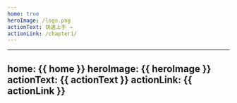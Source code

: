 ```yaml
---
home: true
heroImage: /logo.png
actionText: 快速上手 →
actionLink: /chapter1/
---
```


---
home: {{ home }}
heroImage: {{ heroImage }}
actionText: {{ actionText }}
actionLink: {{ actionLink }}
---

